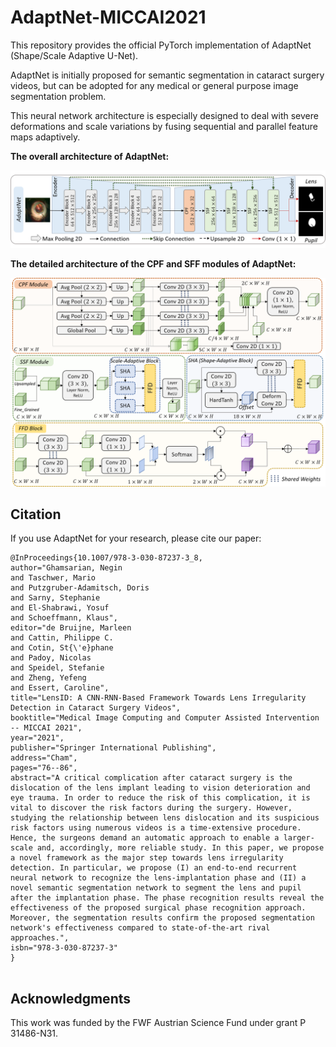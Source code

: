 # AdaptNet-MICCAI2021
This repository provides the official PyTorch implementation of AdaptNet (Shape/Scale Adaptive U-Net).

AdaptNet is initially proposed for semantic segmentation in cataract surgery videos, but can be adopted for any medical or general purpose image segmentation problem.

This neural network architecture is especially designed to deal with severe deformations and scale variations by fusing sequential and parallel feature maps adaptively.

**The overall architecture of AdaptNet:**

<img src="./Network-Architecture-Images/AdaptNet.png" alt="The detailed architecture of the CPF and SFF modules of AdaptNet." width="700">

**The detailed architecture of the CPF and SFF modules of AdaptNet:**

<img src="./Network-Architecture-Images/CPF-SSF.png" alt="The detailed architecture of the CPF and SFF modules of AdaptNet." width="700">

## Citation
If you use AdaptNet for your research, please cite our paper:

```
@InProceedings{10.1007/978-3-030-87237-3_8,
author="Ghamsarian, Negin
and Taschwer, Mario
and Putzgruber-Adamitsch, Doris
and Sarny, Stephanie
and El-Shabrawi, Yosuf
and Schoeffmann, Klaus",
editor="de Bruijne, Marleen
and Cattin, Philippe C.
and Cotin, St{\'e}phane
and Padoy, Nicolas
and Speidel, Stefanie
and Zheng, Yefeng
and Essert, Caroline",
title="LensID: A CNN-RNN-Based Framework Towards Lens Irregularity Detection in Cataract Surgery Videos",
booktitle="Medical Image Computing and Computer Assisted Intervention -- MICCAI 2021",
year="2021",
publisher="Springer International Publishing",
address="Cham",
pages="76--86",
abstract="A critical complication after cataract surgery is the dislocation of the lens implant leading to vision deterioration and eye trauma. In order to reduce the risk of this complication, it is vital to discover the risk factors during the surgery. However, studying the relationship between lens dislocation and its suspicious risk factors using numerous videos is a time-extensive procedure. Hence, the surgeons demand an automatic approach to enable a larger-scale and, accordingly, more reliable study. In this paper, we propose a novel framework as the major step towards lens irregularity detection. In particular, we propose (I) an end-to-end recurrent neural network to recognize the lens-implantation phase and (II) a novel semantic segmentation network to segment the lens and pupil after the implantation phase. The phase recognition results reveal the effectiveness of the proposed surgical phase recognition approach. Moreover, the segmentation results confirm the proposed segmentation network's effectiveness compared to state-of-the-art rival approaches.",
isbn="978-3-030-87237-3"
}


```

## Acknowledgments

This work was funded by the FWF Austrian Science Fund under grant P 31486-N31.

